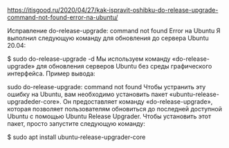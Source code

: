 https://itisgood.ru/2020/04/27/kak-ispravit-oshibku-do-release-upgrade-command-not-found-error-na-ubuntu/

Исправление do-release-upgrade: command not found Error на Ubuntu
Я выполнил следующую команду для обновления до сервера Ubuntu 20.04:

$ sudo do-release-upgrade -d
Мы используем команду «do-release-upgrade» для обновления серверов Ubuntu без среды графического интерфейса.
Пример вывода:

sudo do-release-upgrade: command not found
Чтобы устранить эту ошибку на Ubuntu, вам необходимо установить пакет «ubuntu-release-upgradeder-core».
Он предоставляет команду «do-release-upgrade», которая позволяет пользователям обновиться до последней доступной Ubuntu с помощью Ubuntu Release Upgrader.
Чтобы установить этот пакет, просто запустите следующую команду:

$ sudo apt install ubuntu-release-upgrader-core 
